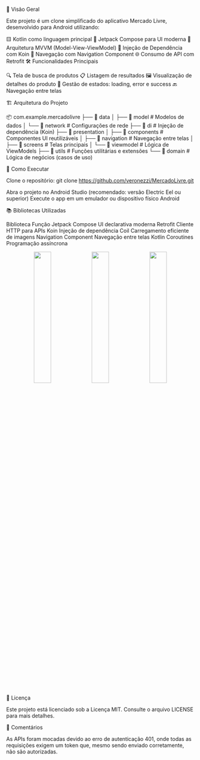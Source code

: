📱 Visão Geral

Este projeto é um clone simplificado do aplicativo Mercado Livre, desenvolvido para Android utilizando:

🟨 Kotlin como linguagem principal
🧱 Jetpack Compose para UI moderna
🧠 Arquitetura MVVM (Model-View-ViewModel)
💉 Injeção de Dependência com Koin
🧭 Navegação com Navigation Component
🌐 Consumo de API com Retrofit
🛠️ Funcionalidades Principais

🔍 Tela de busca de produtos
📋 Listagem de resultados
🖼️ Visualização de detalhes do produto
🔄 Gestão de estados: loading, error e success
🔙 Navegação entre telas

🏗️ Arquitetura do Projeto

📦 com.example.mercadolivre
├── 📂 data
│   ├── 📂 model        # Modelos de dados
│   └── 📂 network      # Configurações de rede
├── 📂 di               # Injeção de dependência (Koin)
├── 📂 presentation
│   ├── 📂 components   # Componentes UI reutilizáveis
│   ├── 📂 navigation   # Navegação entre telas
│   ├── 📂 screens      # Telas principais
│   └── 📂 viewmodel    # Lógica de ViewModels
├── 📂 utils            # Funções utilitárias e extensões
└── 📂 domain           # Lógica de negócios (casos de uso)


🚀 Como Executar

Clone o repositório:
git clone https://github.com/veronezzi/MercadoLivre.git

Abra o projeto no Android Studio (recomendado: versão Electric Eel ou superior)
Execute o app em um emulador ou dispositivo físico Android

📚 Bibliotecas Utilizadas

Biblioteca	Função
Jetpack Compose	UI declarativa moderna
Retrofit	Cliente HTTP para APIs
Koin	Injeção de dependência
Coil	Carregamento eficiente de imagens
Navigation Component	Navegação entre telas
Kotlin Coroutines	Programação assíncrona

<p align="center">
  <img src="https://github.com/user-attachments/assets/93c1c3b6-2a2f-4356-85bd-26243daa4345" width="30%" />
  <img src="https://github.com/user-attachments/assets/73b80b8d-ae7a-4b5c-8266-d2526e1d1ee8" width="30%" />
  <img src="https://github.com/user-attachments/assets/5c82b047-2d39-4a14-8c63-d19676d40d25" width="30%" />
</p>




📝 Licença

Este projeto está licenciado sob a Licença MIT.
Consulte o arquivo LICENSE para mais detalhes.

🤝 Comentários

As APIs foram mocadas devido ao erro de autenticação 401, onde todas as requisições exigem um token que, mesmo sendo enviado corretamente, não são autorizadas.



